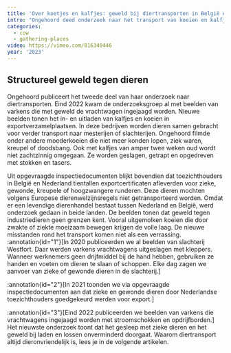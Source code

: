 ```yaml
---
title: 'Over koetjes en kalfjes: geweld bij diertransporten in België en Nederland'
intro: "Ongehoord deed onderzoek naar het transport van koeien en kalfjes. We\r\nplaatsten verborgen camera’s in veeverzamelstallen, waar dieren naartoe\r\nworden gebracht voor verder transport. We zagen koeien en kalfjes die\r\nwerden getrapt en geslagen met stokken, opgedreven met stroomstootwapens\r\nen zelfs met een hooivork. Koeien die niet meer opstonden werden aan hun\r\nstaart omhoog getrokken. Uit WOB-documenten blijkt dat de inspectie ruim\r\nbaan maakt voor de overtollige dieren van de melkindustrie."
categories:
  - cow
  - gathering-places
video: https://vimeo.com/816340446
year: '2023'
---
```

## Structureel geweld tegen dieren

Ongehoord publiceert het tweede deel van haar onderzoek naar diertransporten. Eind 2022 kwam de onderzoeksgroep al met beelden van varkens die met geweld de vrachtwagen ingejaagd worden. Nieuwe beelden tonen het in- en uitladen van kalfjes en koeien in exportverzamelplaatsen. In deze bedrijven worden dieren samen gebracht voor verder transport naar mesterijen of slachterijen. Ongehoord filmde onder andere moederkoeien die niet meer konden lopen, ziek waren, kreupel of doodsbang. Ook met kalfjes van amper twee weken oud wordt niet zachtzinnig omgegaan. Ze worden geslagen, getrapt en opgedreven met stokken en tasers.

Uit opgevraagde inspectiedocumenten blijkt bovendien dat toezichthouders in België en Nederland tientallen exportcertificaten afleverden voor zieke, gewonde, kreupele of hoogzwangere runderen. Deze dieren mochten volgens Europese dierenwelzijnsregels niet getransporteerd worden.
Omdat er een levendige dierenhandel bestaat tussen Nederland en België, werd onderzoek gedaan in beide landen. De beelden tonen dat geweld tegen industriedieren geen grenzen kent. Vooral uitgemolken koeien die door zwakte of ziekte moeizaam bewegen krijgen de volle laag.
De nieuwe misstanden rond het transport komen niet als een verrassing. :annotation{id="1"}[In 2020 publiceerden we al beelden van slachterij Westfort. Daar werden varkens vrachtwagens uitgeslagen met kleppers. Wanneer werknemers geen drijfmiddel bij de hand hebben, gebruiken ze handen en voeten om dieren te slaan of schoppen. Elke dag zagen we aanvoer van zieke of gewonde dieren in de slachterij.]

:annotation{id="2"}[In 2021 toonden we via opgevraagde inspectiedocumenten aan dat zieke en gewonde dieren door Nederlandse toezichthouders goedgekeurd werden voor export.]

:annotation{id="3"}[Eind 2022 publiceerden we beelden van varkens die vrachtwagens ingejaagd worden met stroomschokken en opdrijfborden.]
Het nieuwste onderzoek toont dat het gesleep met zieke dieren en het geweld bij laden en lossen onverminderd doorgaat. Waarom diertransport altijd dieronvriendelijk is, lees je in de volgende artikelen.